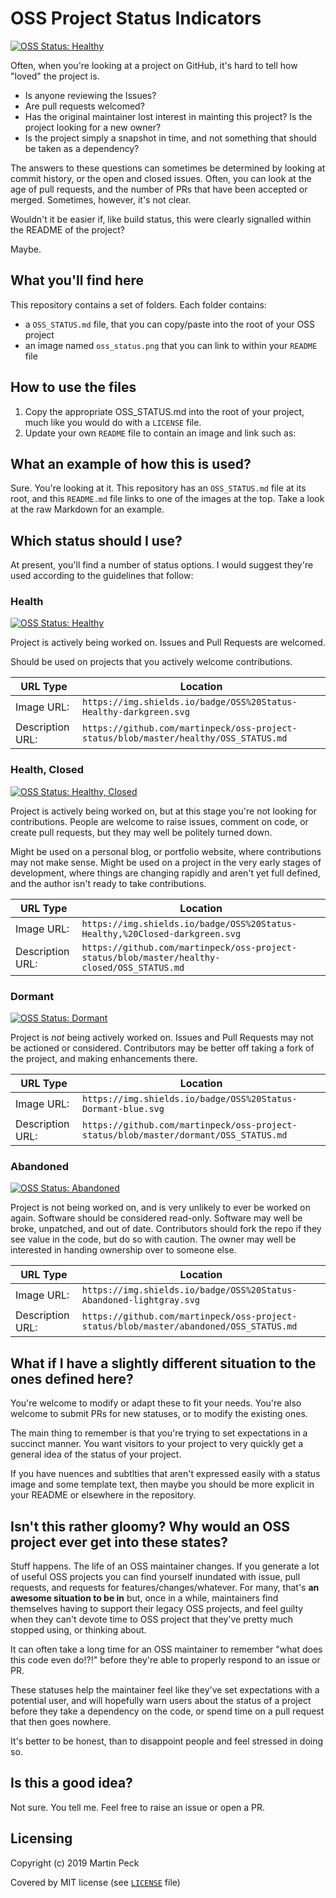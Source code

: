 # OSS Project Status Indicators

[![OSS Status: Healthy][healthy-badge]][healthy-markdown]

Often, when you're looking at a project on GitHub, it's hard to tell how "loved" the project is.

- Is anyone reviewing the Issues?
- Are pull requests welcomed?
- Has the original maintainer lost interest in mainting this project? Is the project looking for a new owner?
- Is the project simply a snapshot in time, and not something that should be taken as a dependency?

The answers to these questions can sometimes be determined by looking at commit history, or the open and closed issues. Often, you can look at the age of pull requests, and the number of PRs that have been accepted or merged. Sometimes, however, it's not clear.

Wouldn't it be easier if, like build status, this were clearly signalled within the README of the project?

Maybe.

## What you'll find here

This repository contains a set of folders. Each folder contains:

- a `OSS_STATUS.md` file, that you can copy/paste into the root of your OSS project
- an image named `oss_status.png` that you can link to within your `README` file

## How to use the files

1. Copy the appropriate OSS_STATUS.md into the root of your project, much like you would do with a `LICENSE` file.
2. Update your own `README` file to contain an image and link such as:

## What an example of how this is used?

Sure. You're looking at it. This repository has an `OSS_STATUS.md` file at its root, and this `README.md` file links to one of the images at the top. Take a look at the raw Markdown for an example.

## Which status should I use?

At present, you'll find a number of status options. I would suggest they're used according to the guidelines that follow:

### Health

[![OSS Status: Healthy][healthy-badge]][healthy-markdown]

Project is actively being worked on. Issues and Pull Requests are welcomed. 

Should be used on projects that you actively welcome contributions.

URL Type | Location
--|--
Image URL: | `https://img.shields.io/badge/OSS%20Status-Healthy-darkgreen.svg`
Description URL: | `https://github.com/martinpeck/oss-project-status/blob/master/healthy/OSS_STATUS.md`

### Health, Closed

[![OSS Status: Healthy, Closed][healthy-closed-badge]][healthy-closed-markdown]

Project is actively being worked on, but at this stage you're not looking for contributions. People are welcome to raise issues, comment on code, or create pull requests, but they may well be politely turned down.

Might be used on a personal blog, or portfolio website, where contributions may not make sense. Might be used on a project in the very early stages of development, where things are changing rapidly and aren't yet full defined, and the author isn't ready to take contributions.

URL Type | Location
--|--
Image URL: | `https://img.shields.io/badge/OSS%20Status-Healthy,%20Closed-darkgreen.svg`
Description URL: | `https://github.com/martinpeck/oss-project-status/blob/master/healthy-closed/OSS_STATUS.md`

### Dormant

[![OSS Status: Dormant][dormant-badge]][dormant-markdown]

Project is *not* being actively worked on. Issues and Pull Requests may not be actioned or considered. Contributors may be better off taking a fork of the project, and making enhancements there.

URL Type | Location
--|--
Image URL: | `https://img.shields.io/badge/OSS%20Status-Dormant-blue.svg`
Description URL: | `https://github.com/martinpeck/oss-project-status/blob/master/dormant/OSS_STATUS.md`

### Abandoned

[![OSS Status: Abandoned][abandoned-badge]][abandoned-markdown]

Project is not being worked on, and is very unlikely to ever be worked on again. Software should be considered read-only. Software may well be broke, unpatched, and out of date. Contributors should fork the repo if they see value in the code, but do so with caution. The owner may well be interested in handing ownership over to someone else. 

URL Type | Location
--|--
Image URL: | `https://img.shields.io/badge/OSS%20Status-Abandoned-lightgray.svg`
Description URL: | `https://github.com/martinpeck/oss-project-status/blob/master/abandoned/OSS_STATUS.md`

## What if I have a slightly different situation to the ones defined here?

You're welcome to modify or adapt these to fit your needs. You're also welcome to submit PRs for new statuses, or to modify the existing ones.

The main thing to remember is that you're trying to set expectations in a succinct manner. You want visitors to your project to very quickly get a general idea of the status of your project.

If you have nuences and subtlties that aren't expressed easily with a status image and some template text, then maybe you should be more explicit in your README or elsewhere in the repository.

## Isn't this rather gloomy? Why would an OSS project ever get into these states?

Stuff happens. The life of an OSS maintainer changes. If you generate a lot of useful OSS projects you can find yourself inundated with issue, pull requests, and requests for features/changes/whatever. For many, that's **an awesome situation to be in** but, once in a while, maintainers find themselves having to support their legacy OSS projects, and feel guilty when they can't devote time to OSS project that they've pretty much stopped using, or thinking about.

It can often take a long time for an OSS maintainer to remember "what does this code even do!?!" before they're able to properly respond to an issue or PR.

These statuses help the maintainer feel like they've set expectations with a potential user, and will hopefully warn users about the status of a project before they take a dependency on the code, or spend time on a pull request that then goes nowhere.

It's better to be honest, than to disappoint people and feel stressed in doing so.

## Is this a good idea?

Not sure. You tell me. Feel free to raise an issue or open a PR.

## Licensing

Copyright (c) 2019 Martin Peck

Covered by MIT license (see [`LICENSE`][license] file)

[license]: LICENSE
[healthy-badge]: https://img.shields.io/badge/OSS%20Status-Healthy-darkgreen.svg
[healthy-markdown]: https://github.com/martinpeck/oss-project-status/blob/master/healthy/OSS_STATUS.md

[healthy-closed-badge]: https://img.shields.io/badge/OSS%20Status-Healthy,%20Closed-darkgreen.svg
[healthy-closed-markdown]: https://github.com/martinpeck/oss-project-status/blob/master/healthy-closed/OSS_STATUS.md

[dormant-badge]: https://img.shields.io/badge/OSS%20Status-Dormant-blue.svg
[dormant-markdown]: https://github.com/martinpeck/oss-project-status/blob/master/dormant/OSS_STATUS.md

[abandoned-badge]: https://img.shields.io/badge/OSS%20Status-Abandoned-lightgray.svg
[abandoned-markdown]: https://github.com/martinpeck/oss-project-status/blob/master/abandoned/OSS_STATUS.md

